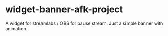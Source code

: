 # widget-banner-afk-project
A widget for streamlabs / OBS for pause stream. Just a simple banner with animation.

